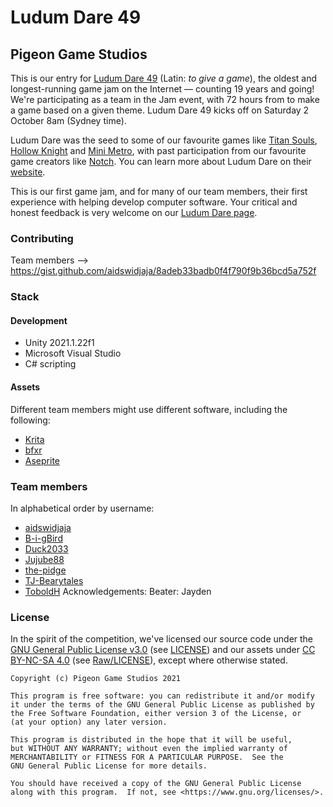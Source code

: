 # Ludum Dare 49
## Pigeon Game Studios

This is our entry for [Ludum Dare 49](https://ldjam.com/events/ludum-dare/49/$258334/welcome-to-ludum-dare-49) (Latin: *to give a game*), the oldest and longest-running game jam on the Internet — counting 19 years and going! We're participating as a team in the Jam event, with 72 hours from to make a game based on a given theme. Ludum Dare 49 kicks off on Saturday 2 October 8am (Sydney time). 

Ludum Dare was the seed to some of our favourite games like [Titan Souls](https://store.steampowered.com/app/297130/Titan_Souls/), [Hollow Knight](https://store.steampowered.com/app/367520/Hollow_Knight/) and [Mini Metro](https://store.steampowered.com/app/287980/Mini_Metro/), with past participation from our favourite game creators like [Notch](https://www.pcgamer.com/au/notch-makes-minicraft-in-48-hours-for-ludum-dare/). You can learn more about Ludum Dare on their [website](https://ldjam.com/).

This is our first game jam, and for many of our team members, their first experience with helping develop computer software. Your critical and honest feedback is very welcome on our [Ludum Dare page](https://ldjam.com/events/ludum-dare/49/$259308). 

### Contributing

Team members --> https://gist.github.com/aidswidjaja/8adeb33badb0f4f790f9b36bcd5a752f

### Stack

#### Development

- Unity 2021.1.22f1
- Microsoft Visual Studio
- C# scripting

#### Assets

Different team members might use different software, including the following:

- [Krita](https://krita.org/)
- [bfxr](https://www.bfxr.net/)
- [Aseprite](https://www.aseprite.org/)

### Team members

In alphabetical order by username:

- [aidswidjaja](https://github.com/aidswidjaja)
- [B-i-gBird](https://github.com/B-i-gBird)
- [Duck2033](https://github.com/Duck2033)
- [Jujube88](https://github.com/Jujube88)
- [the-pidge](https://github.com/the-pidge)
- [TJ-Bearytales](https://github.com/TJ-Bearytales)
- [ToboldH](https://github.com/ToboldH)
Acknowledgements:
Beater: Jayden

### License

In the spirit of the competition, we've licensed our source code under the [GNU General Public License v3.0](https://www.gnu.org/licenses/gpl-3.0.en.html) (see [LICENSE](https://github.com/terebigeemu/ludum-dare-49/blob/main/LICENSE)) and our assets under [CC BY-NC-SA 4.0](https://creativecommons.org/licenses/by-nc-sa/4.0/) (see [Raw/LICENSE](https://github.com/terebigeemu/ludum-dare-49/blob/main/Raw/LICENSE)), except where otherwise stated.

	Copyright (c) Pigeon Game Studios 2021

    This program is free software: you can redistribute it and/or modify
    it under the terms of the GNU General Public License as published by
    the Free Software Foundation, either version 3 of the License, or
    (at your option) any later version.

    This program is distributed in the hope that it will be useful,
    but WITHOUT ANY WARRANTY; without even the implied warranty of
    MERCHANTABILITY or FITNESS FOR A PARTICULAR PURPOSE.  See the
    GNU General Public License for more details.

    You should have received a copy of the GNU General Public License
    along with this program.  If not, see <https://www.gnu.org/licenses/>.

